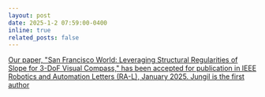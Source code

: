 ```yaml
---
layout: post
date: 2025-1-2 07:59:00-0400
inline: true
related_posts: false
---
```


[Our paper, "San Francisco World: Leveraging Structural Regularities of Slope for 3-DoF Visual Compass," has been accepted for publication in IEEE Robotics and Automation Letters (RA-L), January 2025. Jungil is the first author](https://SanFranciscoWorld.github.io)
